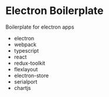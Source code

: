 # Electron Boilerplate
Boilerplate for electron apps

- electron
- webpack
- typescript
- react
- redux-toolkit
- flexlayout
- electron-store
- serialport
- chartjs
